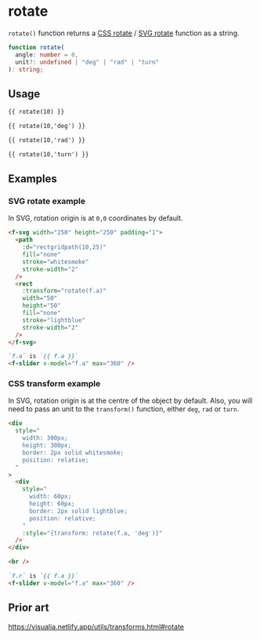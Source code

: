 # rotate

`rotate()` function returns a [CSS rotate](<https://developer.mozilla.org/en-US/docs/Web/CSS/transform-function/rotate()>) / [SVG rotate](https://developer.mozilla.org/en-US/docs/Web/SVG/Attribute/transform#rotate) function as a string.

```ts
function rotate(
  angle: number = 0,
  unit?: undefined | "deg" | "rad" | "turn"
): string;
```

## Usage

```md
{{ rotate(10) }}

{{ rotate(10,'deg') }}

{{ rotate(10,'rad') }}

{{ rotate(10,'turn') }}
```

## Examples

### SVG rotate example

In SVG, rotation origin is at `0,0` coordinates by default.

```md
<f-svg width="250" height="250" padding="1">
  <path
    :d="rectgridpath(10,25)"
    fill="none"
    stroke="whitesmoke"
    stroke-width="2"
  />
  <rect
    :transform="rotate(f.a)"
    width="50"
    height="50"
    fill="none"
    stroke="lightblue"
    stroke-width="2"
  />
</f-svg>

`f.a` is `{{ f.a }}`
<f-slider v-model="f.a" max="360" />
```

### CSS transform example

In SVG, rotation origin is at the centre of the object by default. Also, you will need to pass an unit to the `transform()` function, either `deg`, `rad` or `turn`.

```md
<div
  style="
    width: 300px;
    height: 300px;
    border: 2px solid whitesmoke;
    position: relative;
  "
>
  <div
    style="
      width: 60px;
      height: 60px;
      border: 2px solid lightblue;
      position: relative;
    "
    :style="{transform: rotate(f.a, 'deg')}"
  /> 
</div>

<br />

`f.r` is `{{ f.a }}`
<f-slider v-model="f.a" max="360" />
```

## Prior art

https://visualia.netlify.app/utils/transforms.html#rotate
